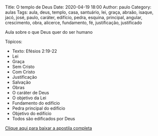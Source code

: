 Title: O templo de Deus
Date: 2020-04-19 18:00
Author: paulo
Category: aulas
Tags: aula, deus, templo, casa, santuário, lei, graça, abraão, isaque, jacó, josé, paulo, caráter, edifício, pedra, esquina, principal, angular, crescimento, obra, alicerce, fundamento, fé, justificação, justificado

Aula sobre o que Deus quer do ser humano

Tópicos:

- Texto: Efésios 2:19-22
- Lei
- Graça
- Sem Cristo
- Com Cristo
- Justificação
- Salvação
- Obras
- O caráter de Deus
- O objetivo da Lei
- Fundamento do edifício
- Pedra principal do edifício
- Objetivo do edifício
- Todos são edificados por Deus

[Clique aqui para baixar a apostila completa](https://www.dropbox.com/s/jm8t1ueh319ouf6/Aula%20EBD%20-%20O%20templo%20de%20Deus%20-%2019_04_2020.pdf?dl=1)